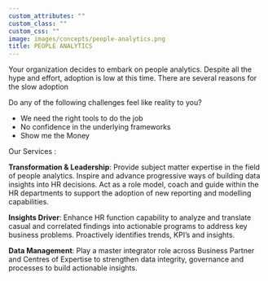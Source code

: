 ```yaml
---
custom_attributes: ""
custom_class: ""
custom_css: ""
image: images/concepts/people-analytics.png
title: PEOPLE ANALYTICS
---
```



Your organization decides to embark on people analytics.
Despite all the hype and effort, adoption is low at this time. There are several reasons for the slow adoption

Do any of the following challenges feel like reality to you?

- We need the right tools to do the job
- No confidence in the underlying frameworks
- Show me the Money




Our Services : 


**Transformation & Leadership**: Provide subject matter expertise in the field of people analytics. Inspire and advance progressive ways of building data insights into HR decisions. Act as a role model, coach and guide within the HR departments to support the adoption of new reporting and modelling capabilities.

**Insights Driver**: Enhance HR function capability to analyze and translate casual and correlated findings into actionable programs to address key business problems. Proactively identifies trends, KPI’s and insights.

**Data Management**: Play a master integrator role across Business Partner and Centres of Expertise to strengthen data integrity, governance and processes to build actionable insights.









 
